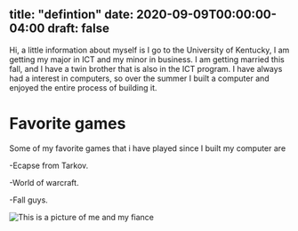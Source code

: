 title: "defintion"
date: 2020-09-09T00:00:00-04:00
draft: false
---
Hi, a little information about myself is I go to the University of Kentucky, I am getting my major in ICT and my minor in business.
I am getting married this fall, and I have a twin brother that is also in the ICT program. I have always had a interest in computers, so over the summer I built a computer and enjoyed the entire process of building it. 

Favorite games
==============
Some of my favorite games that i have played since I built my computer are

-Ecapse from Tarkov.

-World of warcraft.

-Fall guys.

![This is a picture of me and my fiance](https://zen-swirles-589a00.netlify.app/IMG_0438.JPG)
